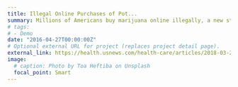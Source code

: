```yaml
---
title: Illegal Online Purchases of Pot...
summary: Millions of Americans buy marijuana online illegally, a new study foundAnyone, including teenagers...
# tags:
# - Demo
date: "2016-04-27T00:00:00Z"
# Optional external URL for project (replaces project detail page).
external_link: https://health.usnews.com/health-care/articles/2018-03-22/illegal-online-purchases-of-pot-on-the-rise
image:
  # caption: Photo by Toa Heftiba on Unsplash
  focal_point: Smart
---
```

